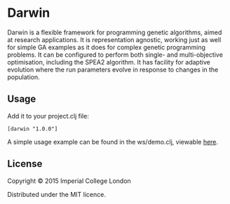 # Darwin

Darwin is a flexible framework for programming genetic algorithms, aimed at research applications. It is representation
agnostic, working just as well for simple GA examples as it does for complex genetic programming problems. It can be
configured to perform both single- and multi-objective optimisation, including the SPEA2 algorithm. It has facility for
adaptive evolution where the run parameters evolve in response to changes in the population.

## Usage

Add it to your project.clj file:
````
[darwin "1.0.0"]
````

A simple usage example can be found in the ws/demo.clj, viewable
[here](http://viewer.gorilla-repl.org/view.html?source=github&user=JonyEpsilon&repo=darwin&path=ws/demo.clj).

## License

Copyright © 2015 Imperial College London

Distributed under the MIT licence.
